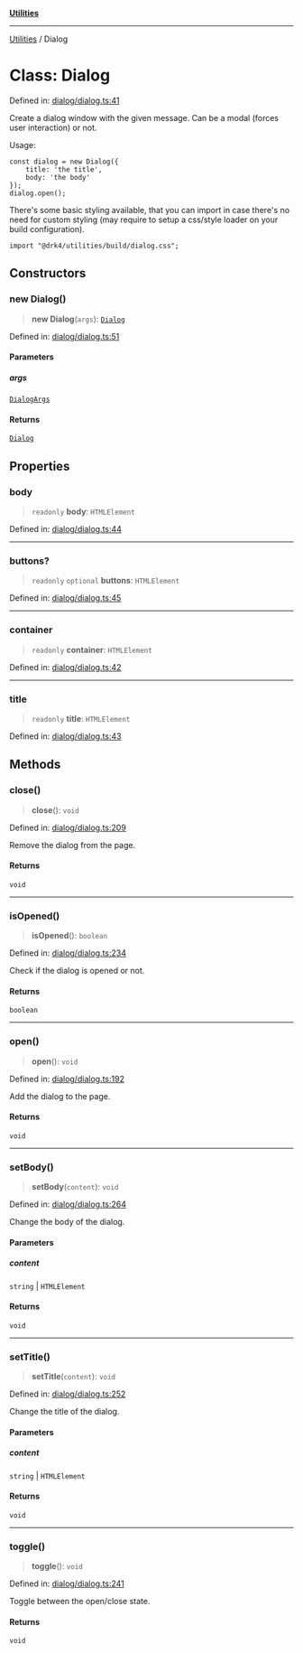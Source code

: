 [**Utilities**](../README.md)

***

[Utilities](../README.md) / Dialog

# Class: Dialog

Defined in: [dialog/dialog.ts:41](https://github.com/noobiept/utilities/blob/fa81d9116003a677f25866bee864bc30213a9352/source/dialog/dialog.ts#L41)

Create a dialog window with the given message.
Can be a modal (forces user interaction) or not.

Usage:

    const dialog = new Dialog({
        title: 'the title',
        body: 'the body'
    });
    dialog.open();

There's some basic styling available, that you can import in case there's no need for custom styling (may require to setup a css/style loader on your build configuration).

    import "@drk4/utilities/build/dialog.css";

## Constructors

### new Dialog()

> **new Dialog**(`args`): [`Dialog`](Dialog.md)

Defined in: [dialog/dialog.ts:51](https://github.com/noobiept/utilities/blob/fa81d9116003a677f25866bee864bc30213a9352/source/dialog/dialog.ts#L51)

#### Parameters

##### args

[`DialogArgs`](../interfaces/DialogArgs.md)

#### Returns

[`Dialog`](Dialog.md)

## Properties

### body

> `readonly` **body**: `HTMLElement`

Defined in: [dialog/dialog.ts:44](https://github.com/noobiept/utilities/blob/fa81d9116003a677f25866bee864bc30213a9352/source/dialog/dialog.ts#L44)

***

### buttons?

> `readonly` `optional` **buttons**: `HTMLElement`

Defined in: [dialog/dialog.ts:45](https://github.com/noobiept/utilities/blob/fa81d9116003a677f25866bee864bc30213a9352/source/dialog/dialog.ts#L45)

***

### container

> `readonly` **container**: `HTMLElement`

Defined in: [dialog/dialog.ts:42](https://github.com/noobiept/utilities/blob/fa81d9116003a677f25866bee864bc30213a9352/source/dialog/dialog.ts#L42)

***

### title

> `readonly` **title**: `HTMLElement`

Defined in: [dialog/dialog.ts:43](https://github.com/noobiept/utilities/blob/fa81d9116003a677f25866bee864bc30213a9352/source/dialog/dialog.ts#L43)

## Methods

### close()

> **close**(): `void`

Defined in: [dialog/dialog.ts:209](https://github.com/noobiept/utilities/blob/fa81d9116003a677f25866bee864bc30213a9352/source/dialog/dialog.ts#L209)

Remove the dialog from the page.

#### Returns

`void`

***

### isOpened()

> **isOpened**(): `boolean`

Defined in: [dialog/dialog.ts:234](https://github.com/noobiept/utilities/blob/fa81d9116003a677f25866bee864bc30213a9352/source/dialog/dialog.ts#L234)

Check if the dialog is opened or not.

#### Returns

`boolean`

***

### open()

> **open**(): `void`

Defined in: [dialog/dialog.ts:192](https://github.com/noobiept/utilities/blob/fa81d9116003a677f25866bee864bc30213a9352/source/dialog/dialog.ts#L192)

Add the dialog to the page.

#### Returns

`void`

***

### setBody()

> **setBody**(`content`): `void`

Defined in: [dialog/dialog.ts:264](https://github.com/noobiept/utilities/blob/fa81d9116003a677f25866bee864bc30213a9352/source/dialog/dialog.ts#L264)

Change the body of the dialog.

#### Parameters

##### content

`string` | `HTMLElement`

#### Returns

`void`

***

### setTitle()

> **setTitle**(`content`): `void`

Defined in: [dialog/dialog.ts:252](https://github.com/noobiept/utilities/blob/fa81d9116003a677f25866bee864bc30213a9352/source/dialog/dialog.ts#L252)

Change the title of the dialog.

#### Parameters

##### content

`string` | `HTMLElement`

#### Returns

`void`

***

### toggle()

> **toggle**(): `void`

Defined in: [dialog/dialog.ts:241](https://github.com/noobiept/utilities/blob/fa81d9116003a677f25866bee864bc30213a9352/source/dialog/dialog.ts#L241)

Toggle between the open/close state.

#### Returns

`void`
